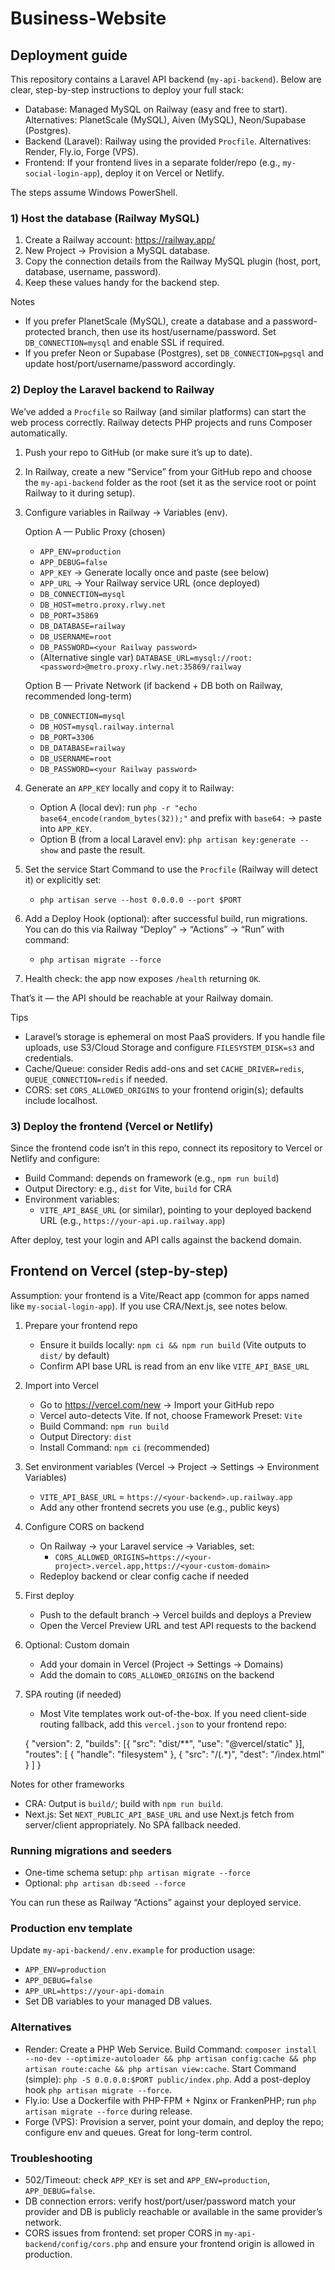 # Business-Website

## Deployment guide

This repository contains a Laravel API backend (`my-api-backend`). Below are clear, step-by-step instructions to deploy your full stack:

- Database: Managed MySQL on Railway (easy and free to start). Alternatives: PlanetScale (MySQL), Aiven (MySQL), Neon/Supabase (Postgres).
- Backend (Laravel): Railway using the provided `Procfile`. Alternatives: Render, Fly.io, Forge (VPS).
- Frontend: If your frontend lives in a separate folder/repo (e.g., `my-social-login-app`), deploy it on Vercel or Netlify.

The steps assume Windows PowerShell.

### 1) Host the database (Railway MySQL)

1. Create a Railway account: https://railway.app/
2. New Project → Provision a MySQL database.
3. Copy the connection details from the Railway MySQL plugin (host, port, database, username, password).
4. Keep these values handy for the backend step.

Notes
- If you prefer PlanetScale (MySQL), create a database and a password-protected branch, then use its host/username/password. Set `DB_CONNECTION=mysql` and enable SSL if required.
- If you prefer Neon or Supabase (Postgres), set `DB_CONNECTION=pgsql` and update host/port/username/password accordingly.

### 2) Deploy the Laravel backend to Railway

We’ve added a `Procfile` so Railway (and similar platforms) can start the web process correctly. Railway detects PHP projects and runs Composer automatically.

1. Push your repo to GitHub (or make sure it’s up to date).
2. In Railway, create a new “Service” from your GitHub repo and choose the `my-api-backend` folder as the root (set it as the service root or point Railway to it during setup).
3. Configure variables in Railway → Variables (env).

	Option A — Public Proxy (chosen)
	- `APP_ENV=production`
	- `APP_DEBUG=false`
	- `APP_KEY` → Generate locally once and paste (see below)
	- `APP_URL` → Your Railway service URL (once deployed)
	- `DB_CONNECTION=mysql`
	- `DB_HOST=metro.proxy.rlwy.net`
	- `DB_PORT=35869`
	- `DB_DATABASE=railway`
	- `DB_USERNAME=root`
	- `DB_PASSWORD=<your Railway password>`
	- (Alternative single var) `DATABASE_URL=mysql://root:<password>@metro.proxy.rlwy.net:35869/railway`

	Option B — Private Network (if backend + DB both on Railway, recommended long-term)
	- `DB_CONNECTION=mysql`
	- `DB_HOST=mysql.railway.internal`
	- `DB_PORT=3306`
	- `DB_DATABASE=railway`
	- `DB_USERNAME=root`
	- `DB_PASSWORD=<your Railway password>`

4. Generate an `APP_KEY` locally and copy it to Railway:

	- Option A (local dev): run `php -r "echo base64_encode(random_bytes(32));"` and prefix with `base64:` → paste into `APP_KEY`.
	- Option B (from a local Laravel env): `php artisan key:generate --show` and paste the result.

5. Set the service Start Command to use the `Procfile` (Railway will detect it) or explicitly set:
	- `php artisan serve --host 0.0.0.0 --port $PORT`

6. Add a Deploy Hook (optional): after successful build, run migrations. You can do this via Railway “Deploy” → “Actions” → “Run” with command:
	- `php artisan migrate --force`

7. Health check: the app now exposes `/health` returning `OK`.

That’s it — the API should be reachable at your Railway domain.

Tips
- Laravel’s storage is ephemeral on most PaaS providers. If you handle file uploads, use S3/Cloud Storage and configure `FILESYSTEM_DISK=s3` and credentials.
- Cache/Queue: consider Redis add-ons and set `CACHE_DRIVER=redis`, `QUEUE_CONNECTION=redis` if needed.
 - CORS: set `CORS_ALLOWED_ORIGINS` to your frontend origin(s); defaults include localhost.

### 3) Deploy the frontend (Vercel or Netlify)

Since the frontend code isn’t in this repo, connect its repository to Vercel or Netlify and configure:

- Build Command: depends on framework (e.g., `npm run build`)
- Output Directory: e.g., `dist` for Vite, `build` for CRA
- Environment variables:
  - `VITE_API_BASE_URL` (or similar), pointing to your deployed backend URL (e.g., `https://your-api.up.railway.app`)

After deploy, test your login and API calls against the backend domain.

## Frontend on Vercel (step-by-step)

Assumption: your frontend is a Vite/React app (common for apps named like `my-social-login-app`). If you use CRA/Next.js, see notes below.

1. Prepare your frontend repo
	- Ensure it builds locally: `npm ci && npm run build` (Vite outputs to `dist/` by default)
	- Confirm API base URL is read from an env like `VITE_API_BASE_URL`

2. Import into Vercel
	- Go to https://vercel.com/new → Import your GitHub repo
	- Vercel auto-detects Vite. If not, choose Framework Preset: `Vite`
	- Build Command: `npm run build`
	- Output Directory: `dist`
	- Install Command: `npm ci` (recommended)

3. Set environment variables (Vercel → Project → Settings → Environment Variables)
	- `VITE_API_BASE_URL` = `https://<your-backend>.up.railway.app`
	- Add any other frontend secrets you use (e.g., public keys)

4. Configure CORS on backend
	- On Railway → your Laravel service → Variables, set:
	  - `CORS_ALLOWED_ORIGINS=https://<your-project>.vercel.app,https://<your-custom-domain>`
	- Redeploy backend or clear config cache if needed

5. First deploy
	- Push to the default branch → Vercel builds and deploys a Preview
	- Open the Vercel Preview URL and test API requests to the backend

6. Optional: Custom domain
	- Add your domain in Vercel (Project → Settings → Domains)
	- Add the domain to `CORS_ALLOWED_ORIGINS` on the backend

7. SPA routing (if needed)
	- Most Vite templates work out-of-the-box. If you need client-side routing fallback, add this `vercel.json` to your frontend repo:

	{
	  "version": 2,
	  "builds": [{ "src": "dist/**", "use": "@vercel/static" }],
	  "routes": [
		 { "handle": "filesystem" },
		 { "src": "/(.*)", "dest": "/index.html" }
	  ]
	}

Notes for other frameworks
- CRA: Output is `build/`; build with `npm run build`.
- Next.js: Set `NEXT_PUBLIC_API_BASE_URL` and use Next.js fetch from server/client appropriately. No SPA fallback needed.

### Running migrations and seeders

- One-time schema setup: `php artisan migrate --force`
- Optional: `php artisan db:seed --force`

You can run these as Railway “Actions” against your deployed service.

### Production env template

Update `my-api-backend/.env.example` for production usage:

- `APP_ENV=production`
- `APP_DEBUG=false`
- `APP_URL=https://your-api-domain`
- Set DB variables to your managed DB values.

### Alternatives

- Render: Create a PHP Web Service. Build Command: `composer install --no-dev --optimize-autoloader && php artisan config:cache && php artisan route:cache && php artisan view:cache`. Start Command (simple): `php -S 0.0.0.0:$PORT public/index.php`. Add a post-deploy hook `php artisan migrate --force`.
- Fly.io: Use a Dockerfile with PHP-FPM + Nginx or FrankenPHP; run `php artisan migrate --force` during release.
- Forge (VPS): Provision a server, point your domain, and deploy the repo; configure env and queues. Great for long-term control.

### Troubleshooting

- 502/Timeout: check `APP_KEY` is set and `APP_ENV=production`, `APP_DEBUG=false`.
- DB connection errors: verify host/port/user/password match your provider and DB is publicly reachable or available in the same provider’s network.
- CORS issues from frontend: set proper CORS in `my-api-backend/config/cors.php` and ensure your frontend origin is allowed in production.

